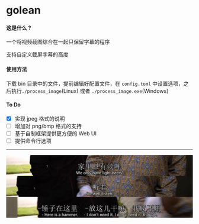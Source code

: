 # golean

#### 这是什么 ?

一个将视频截图综合在一起只保留字幕的程序

支持自定义截屏字幕的高度

#### 使用方法


下载 bin 目录中的文件，提前编辑好配置文件，在 `config.toml` 中设置选项，之后执行`./process_image`(Linux) 或者 `./process_image.exe`(Windows)


#### To Do

- [x] 实现 jpeg 格式的说明
- [ ] 增加对 png/bmp 格式的支持
- [ ] 基于自制框架提供更方便的 Web UI
- [ ] 提供命令行选项

---

![show](output.JPG)